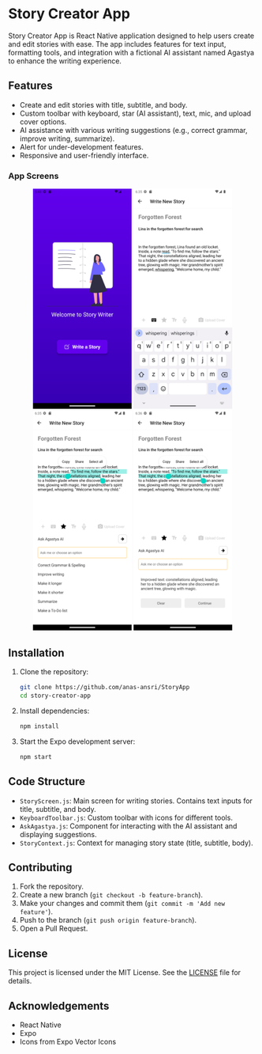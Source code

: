 # Story Creator App

Story Creator App is React Native application designed to help users create and edit stories with ease. The app includes features for text input, formatting tools, and integration with a fictional AI assistant named Agastya to enhance the writing experience.

## Features

- Create and edit stories with title, subtitle, and body.
- Custom toolbar with keyboard, star (AI assistant), text, mic, and upload cover options.
- AI assistance with various writing suggestions (e.g., correct grammar, improve writing, summarize).
- Alert for under-development features.
- Responsive and user-friendly interface.

### App Screens

<p align="center">
  <img src="./screenshots/welcome_screen.png" alt="Welcome Screen" width="200"/>
  <img src="./screenshots/story_screen_1.png" alt="Story Screen 1" width="200"/>
  <img src="./screenshots/story_screen_2.png" alt="Story Screen 2" width="200"/>
  <img src="./screenshots/story_screen_3.png" alt="Story Screen 3" width="200"/>
</p>

## Installation

1. Clone the repository:

   ```bash
   git clone https://github.com/anas-ansri/StoryApp
   cd story-creator-app
   ```

2. Install dependencies:

   ```bash
   npm install
   ```

3. Start the Expo development server:
   ```bash
   npm start
   ```

## Code Structure

- `StoryScreen.js`: Main screen for writing stories. Contains text inputs for title, subtitle, and body.
- `KeyboardToolbar.js`: Custom toolbar with icons for different tools.
- `AskAgastya.js`: Component for interacting with the AI assistant and displaying suggestions.
- `StoryContext.js`: Context for managing story state (title, subtitle, body).

## Contributing

1. Fork the repository.
2. Create a new branch (`git checkout -b feature-branch`).
3. Make your changes and commit them (`git commit -m 'Add new feature'`).
4. Push to the branch (`git push origin feature-branch`).
5. Open a Pull Request.

## License

This project is licensed under the MIT License. See the [LICENSE](./LICENSE) file for details.

## Acknowledgements

- React Native
- Expo
- Icons from Expo Vector Icons
